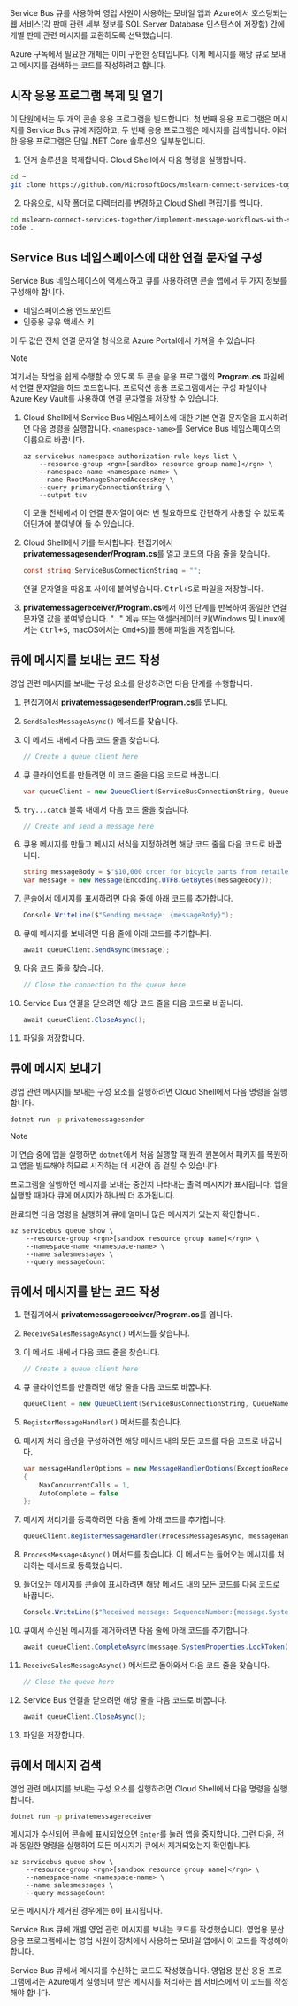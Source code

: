 Service Bus 큐를 사용하여 영업 사원이 사용하는 모바일 앱과 Azure에서 호스팅되는 웹 서비스(각 판매 관련 세부 정보를 SQL Server Database 인스턴스에 저장함) 간에 개별 판매 관련 메시지를 교환하도록 선택했습니다.

Azure 구독에서 필요한 개체는 이미 구현한 상태입니다. 이제 메시지를 해당 큐로 보내고 메시지를 검색하는 코드를 작성하려고 합니다.

## <a name="clone-and-open-the-starter-application"></a>시작 응용 프로그램 복제 및 열기

이 단원에서는 두 개의 콘솔 응용 프로그램을 빌드합니다. 첫 번째 응용 프로그램은 메시지를 Service Bus 큐에 저장하고, 두 번째 응용 프로그램은 메시지를 검색합니다. 이러한 응용 프로그램은 단일 .NET Core 솔루션의 일부분입니다.

1. 먼저 솔루션을 복제합니다. Cloud Shell에서 다음 명령을 실행합니다.

```bash
cd ~
git clone https://github.com/MicrosoftDocs/mslearn-connect-services-together.git
```

2. 다음으로, 시작 폴더로 디렉터리를 변경하고 Cloud Shell 편집기를 엽니다.

```bash
cd mslearn-connect-services-together/implement-message-workflows-with-service-bus/src/start
code .
```

## <a name="configure-a-connection-string-to-a-service-bus-namespace"></a>Service Bus 네임스페이스에 대한 연결 문자열 구성

Service Bus 네임스페이스에 액세스하고 큐를 사용하려면 콘솔 앱에서 두 가지 정보를 구성해야 합니다.

* 네임스페이스용 엔드포인트
* 인증용 공유 액세스 키

이 두 값은 전체 연결 문자열 형식으로 Azure Portal에서 가져올 수 있습니다.

> [!NOTE]
> 여기서는 작업을 쉽게 수행할 수 있도록 두 콘솔 응용 프로그램의 **Program.cs** 파일에서 연결 문자열을 하드 코드합니다. 프로덕션 응용 프로그램에서는 구성 파일이나 Azure Key Vault를 사용하여 연결 문자열을 저장할 수 있습니다.

1. Cloud Shell에서 Service Bus 네임스페이스에 대한 기본 연결 문자열을 표시하려면 다음 명령을 실행합니다. `<namespace-name>`를 Service Bus 네임스페이스의 이름으로 바꿉니다.

    ```azurecli
    az servicebus namespace authorization-rule keys list \
        --resource-group <rgn>[sandbox resource group name]</rgn> \
        --namespace-name <namespace-name> \
        --name RootManageSharedAccessKey \
        --query primaryConnectionString \
        --output tsv
    ```

    이 모듈 전체에서 이 연결 문자열이 여러 번 필요하므로 간편하게 사용할 수 있도록 어딘가에 붙여넣어 둘 수 있습니다.

1. Cloud Shell에서 키를 복사합니다. 편집기에서 **privatemessagesender/Program.cs**를 열고 코드의 다음 줄을 찾습니다.

    ```C#
    const string ServiceBusConnectionString = "";
    ```

    연결 문자열을 따옴표 사이에 붙여넣습니다. <kbd>Ctrl+S</kbd>로 파일을 저장합니다.

1. **privatemessagereceiver/Program.cs**에서 이전 단계를 반복하여 동일한 연결 문자열 값을 붙여넣습니다. "..." 메뉴 또는 액셀러레이터 키(Windows 및 Linux에서는 <kbd>Ctrl+S</kbd>, macOS에서는 <kbd>Cmd+S</kbd>)를 통해 파일을 저장합니다.

## <a name="write-code-that-sends-a-message-to-the-queue"></a>큐에 메시지를 보내는 코드 작성

영업 관련 메시지를 보내는 구성 요소를 완성하려면 다음 단계를 수행합니다.

1. 편집기에서 **privatemessagesender/Program.cs**를 엽니다.

1. `SendSalesMessageAsync()` 메서드를 찾습니다.

1. 이 메서드 내에서 다음 코드 줄을 찾습니다.

    ```C#
    // Create a queue client here
    ```

1. 큐 클라이언트를 만들려면 이 코드 줄을 다음 코드로 바꿉니다.

    ```C#
    var queueClient = new QueueClient(ServiceBusConnectionString, QueueName);
    ```

1. `try...catch` 블록 내에서 다음 코드 줄을 찾습니다.

    ```C#
    // Create and send a message here
    ```

1. 큐용 메시지를 만들고 메시지 서식을 지정하려면 해당 코드 줄을 다음 코드로 바꿉니다.

    ```C#
    string messageBody = $"$10,000 order for bicycle parts from retailer Adventure Works.";
    var message = new Message(Encoding.UTF8.GetBytes(messageBody));
    ```

1. 콘솔에서 메시지를 표시하려면 다음 줄에 아래 코드를 추가합니다.

    ```C#
    Console.WriteLine($"Sending message: {messageBody}");
    ```

1. 큐에 메시지를 보내려면 다음 줄에 아래 코드를 추가합니다.

    ```C#
    await queueClient.SendAsync(message);
    ```

1. 다음 코드 줄을 찾습니다.

    ```C#
    // Close the connection to the queue here
    ```

1. Service Bus 연결을 닫으려면 해당 코드 줄을 다음 코드로 바꿉니다.

    ```C#
    await queueClient.CloseAsync();
    ```

1. 파일을 저장합니다.

## <a name="send-a-message-to-the-queue"></a>큐에 메시지 보내기

영업 관련 메시지를 보내는 구성 요소를 실행하려면 Cloud Shell에서 다음 명령을 실행합니다.

```bash
dotnet run -p privatemessagesender
```

> [!NOTE]
> 이 연습 중에 앱을 실행하면 `dotnet`에서 처음 실행할 때 원격 원본에서 패키지를 복원하고 앱을 빌드해야 하므로 시작하는 데 시간이 좀 걸릴 수 있습니다.

프로그램을 실행하면 메시지를 보내는 중인지 나타내는 출력 메시지가 표시됩니다. 앱을 실행할 때마다 큐에 메시지가 하나씩 더 추가됩니다.

완료되면 다음 명령을 실행하여 큐에 얼마나 많은 메시지가 있는지 확인합니다.

```azurecli
az servicebus queue show \
    --resource-group <rgn>[sandbox resource group name]</rgn> \
    --namespace-name <namespace-name> \
    --name salesmessages \
    --query messageCount
```

## <a name="write-code-that-receives-a-message-from-the-queue"></a>큐에서 메시지를 받는 코드 작성

1. 편집기에서 **privatemessagereceiver/Program.cs**를 엽니다.

1. `ReceiveSalesMessageAsync()` 메서드를 찾습니다.

1. 이 메서드 내에서 다음 코드 줄을 찾습니다.

    ```C#
    // Create a queue client here
    ```

1. 큐 클라이언트를 만들려면 해당 줄을 다음 코드로 바꿉니다.

    ```C#
    queueClient = new QueueClient(ServiceBusConnectionString, QueueName);
    ```

1. `RegisterMessageHandler()` 메서드를 찾습니다.

1. 메시지 처리 옵션을 구성하려면 해당 메서드 내의 모든 코드를 다음 코드로 바꿉니다.

    ```C#
    var messageHandlerOptions = new MessageHandlerOptions(ExceptionReceivedHandler)
    {
        MaxConcurrentCalls = 1,
        AutoComplete = false
    };
    ```

1. 메시지 처리기를 등록하려면 다음 줄에 아래 코드를 추가합니다.

    ```C#
    queueClient.RegisterMessageHandler(ProcessMessagesAsync, messageHandlerOptions);
    ```

1. `ProcessMessagesAsync()` 메서드를 찾습니다. 이 메서드는 들어오는 메시지를 처리하는 메서드로 등록했습니다.

1. 들어오는 메시지를 콘솔에 표시하려면 해당 메서드 내의 모든 코드를 다음 코드로 바꿉니다.

    ```C#
    Console.WriteLine($"Received message: SequenceNumber:{message.SystemProperties.SequenceNumber} Body:{Encoding.UTF8.GetString(message.Body)}");
    ```

1. 큐에서 수신된 메시지를 제거하려면 다음 줄에 아래 코드를 추가합니다.

    ```C#
    await queueClient.CompleteAsync(message.SystemProperties.LockToken);
    ```

1. `ReceiveSalesMessageAsync()` 메서드로 돌아와서 다음 코드 줄을 찾습니다.

    ```C#
    // Close the queue here
    ```

1. Service Bus 연결을 닫으려면 해당 줄을 다음 코드로 바꿉니다.

    ```C#
    await queueClient.CloseAsync();
    ```

1. 파일을 저장합니다.

## <a name="retrieve-a-message-from-the-queue"></a>큐에서 메시지 검색

영업 관련 메시지를 보내는 구성 요소를 실행하려면 Cloud Shell에서 다음 명령을 실행합니다.

```bash
dotnet run -p privatemessagereceiver
```

메시지가 수신되어 콘솔에 표시되었으면 `Enter`를 눌러 앱을 중지합니다. 그런 다음, 전과 동일한 명령을 실행하여 모든 메시지가 큐에서 제거되었는지 확인합니다.

```azurecli
az servicebus queue show \
    --resource-group <rgn>[sandbox resource group name]</rgn> \
    --namespace-name <namespace-name> \
    --name salesmessages \
    --query messageCount
```

모든 메시지가 제거된 경우에는 `0`이 표시됩니다.

Service Bus 큐에 개별 영업 관련 메시지를 보내는 코드를 작성했습니다. 영업용 분산 응용 프로그램에서는 영업 사원이 장치에서 사용하는 모바일 앱에서 이 코드를 작성해야 합니다.

Service Bus 큐에서 메시지를 수신하는 코드도 작성했습니다. 영업용 분산 응용 프로그램에서는 Azure에서 실행되며 받은 메시지를 처리하는 웹 서비스에서 이 코드를 작성해야 합니다.
